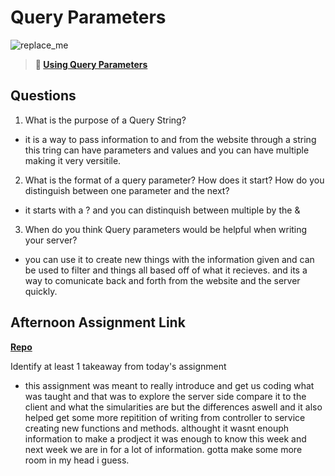 # Query Parameters

![replace_me](https://codeworks.blob.core.windows.net/public/assets/img/illustrations/placeholder.svg)

> **📖 [Using Query Parameters](https://codeworksacademy.com/fs-student-guide/resources/wk5/01-Query-Parameters)**

## Questions

1. What is the purpose of a Query String?

- it is a way to pass information to and from the website through a string this tring can have parameters and values and you can have multiple making it very versitile.

2. What is the format of a query parameter? How does it start? How do you distinguish between one parameter and the next?

- it starts with a ? and you can distinquish between multiple by the &

3. When do you think Query parameters would be helpful when writing your server?

- you can use it to create new things with the information given and can be used to filter and things all based off of what it recieves. and its a way to comunicate back and forth from the website and the server quickly.

## Afternoon Assignment Link

**[Repo](https://github.com/Andrew-Greenlaw/burgershack)**

Identify at least 1 takeaway from today's assignment

- this assignment was meant to really introduce and get us coding what was taught and that was to explore the server side compare it to the client and what the simularities are but the differences aswell and it also helped get some more repitition of writing from controller to service creating new functions and methods. althought it wasnt enouph information to make a prodject it was enough to know this week and next week we are in for a lot of information. gotta make some more room in my head i guess.

